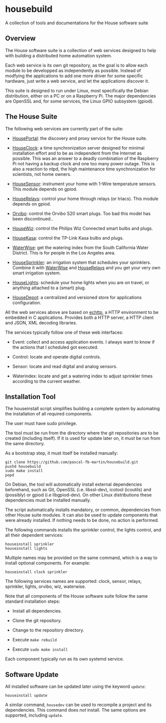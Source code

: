 # housebuild
A collection of tools and documentations for the House software suite

## Overview

The House software suite is a collection of web services designed to help with building a distributed home automation system.

Each web service is its own git repository, as the goal is to allow each module to be developped as independently as possible. Instead of modfying the applications to add one more driver for some specific hardware, just write a web service, and let the applications discover it.

This suite is designed to run under Linux, most specifically the Debian distribution, either on a PC or on a Raspberry Pi. The major dependencies are OpenSSL and, for some services, the Linux GPIO subsystem (gpiod).

## The House Suite

The following web services are currently part of the suite:

* [HousePortal](https://github.com/pascal-fb-martin/houseportal): the discovery and proxy service for the House suite.

* [HouseClock](https://github.com/pascal-fb-martin/houseclock): a time synchronization server designed for minimal installation effort and to be as independent from the Internet as possible. This was an answer to a deadly combination of the Raspberry Pi not having a backup clock and one too many power outage. This is also a reaction to ntpd, the high maintenance time synchronization for scientists, not home owners.

* [HouseSensor](https://github.com/pascal-fb-martin/housesensor): instrument your home with 1-Wire temperature sensors. This module depends on gpiod.

* [HouseRelays](https://github.com/pascal-fb-martin/houserelays): control your home through relays (or triacs). This module depends on gpiod.

* [Orvibo](https://github.com/pascal-fb-martin/orvibo): control the Orvibo S20 smart plugs. Too bad this model has been discontinued..

* [HouseWiz](https://github.com/pascal-fb-martin/housewiz): control the Philips Wiz Connected smart bulbs and plugs.

* [HouseKasa](https://github.com/pascal-fb-martin/housekasa): control the TP-Link Kasa bulbs and plugs.

* [WaterWise](https://github.com/pascal-fb-martin/waterwise): get the watering index from the South California Water District. This is for people in the Los Angeles area.

* [HouseSprinkler](https://github.com/pascal-fb-martin/housesprinkler): an irrigation system that schedules your sprinklers. Combine it with [WaterWise](https://github.com/pascal-fb-martin/waterwise) and [HouseRelays](https://github.com/pascal-fb-martin/houserelays) and you get your very own smart irrigation system.

* [HouseLights](https://github.com/pascal-fb-martin/houselights): schedule your home lights when you are on travel, or anything attached to a (smart) plug.

* [HouseDepot](https://github.com/pascal-fb-martin/housedepot): a centralized and versioned store for applications configuration.

All the web services above are based on [echttp](https://github.com/pascal-fb-martin/echttp), a HTTP environment to be embedded in C applications. Provides both a HTTP server, a HTTP client and JSON, XML decoding libraries.

The services typically follow one of these web interfaces:

* Event: collect and access application events. I always want to know if the actions that I scheduled got executed.

* Control: locate and operate digital controls.

* Sensor: locate and read digital and analog sensors.

* Waterindex: locate and get a watering index to adjust sprinkler times according to the current weather.

## Installation Tool

The houseinstall script simplifies building a complete system by automating the installation of all required components.

The user must have sudo privilege.

The tool must be run from the directory where the git repositories are to be created (including itself). If it is used for update later on, it must be run from the same directory.

As a bootstrap step, it must itself be installed manually:
```
git clone https://github.com/pascal-fb-martin/housebuild.git
pushd housebuild
sudo make install
popd
```

On Debian, the tool will automatically install external dependencies beforehand, such as Git, OpenSSL (i.e. libssl-dev), icotool (icoutils) and (possibly) or gpiod (i.e libgpiod-dev). On other Linux distributions these dependencies must be installed manually.

The script automatically installs mandatory, or common, dependencies from other House suite modules. It can also be used to update components that were already installed. If nothing needs to be done, no action is performed.

The following commands installs the sprinkler control, the lights control, and all their dependent services:
```
houseinstall sprinkler
houseinstall lights
```

Multiple names may be provided on the same command, which is a way to install optional components. For example:
```
houseinstall clock sprinkler
```

The following services names are supported: clock, sensor, relays, sprinkler, lights, orvibo, wiz, waterwise.

Note that all components of the House software suite follow the same standard installation steps:

* Install all dependencies.

* Clone the git repository.

* Change to the repository directory.

* Execute `make rebuild`

* Execute `sudo make install`

Each component typically run as its own systemd service.

## Software Update

All installed software can be updated later using the keyword `update`:
```
houseinstall update
```
A similar command, `housedev` can be used to recompile a project and its dependencies. This command does _not_ install. The same options are supported, including `update`.

